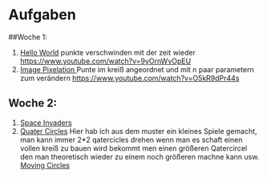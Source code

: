 # Aufgaben
##Woche 1:

1. [Hello World](https://github.com/g00st/creative_coding_helloWorld) punkte verschwinden mit der zeit wieder https://www.youtube.com/watch?v=9yOrnWvOpEU
2. [Image Pixelation ](https://github.com/g00st/creative_coding_pixelation) Punte im kreiß angeordnet und mit n paar parametern zum verändern https://www.youtube.com/watch?v=O5kR9dPr44s
## Woche 2:
1. [Space Invaders](https://github.com/g00st/creative_coding_spaceInvaders/) 
2. [Quater Circles](https://github.com/g00st/cretive_codeing_quaterCircles) Hier hab ich aus dem muster ein kleines Spiele gemacht, man kann immer 2*2 qatercicles drehen wenn man es schaft einen vollen kreiß zu bauen wird bekommt men einen größeren Qatercircel den man theoretisch wieder zu einem noch größeren machne kann usw. 
[Moving Circles](https://github.com/g00st/creative_coding_spaceInvaders/)

